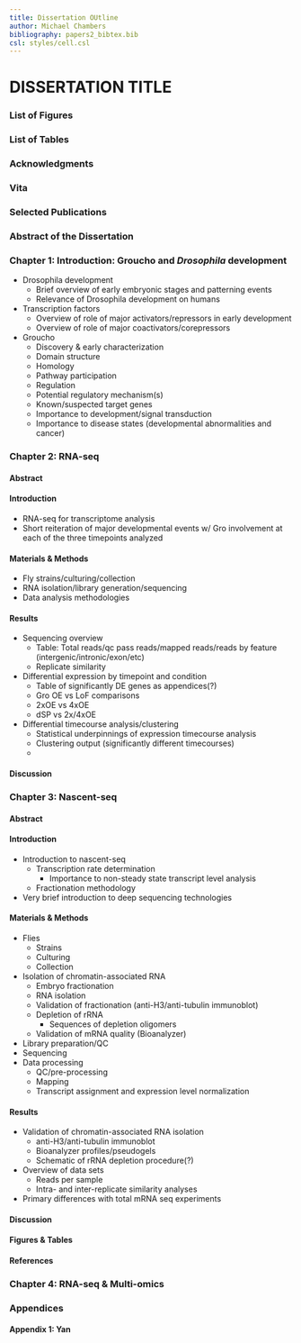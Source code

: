 ```yaml
---
title: Dissertation OUtline
author: Michael Chambers
bibliography: papers2_bibtex.bib
csl: styles/cell.csl
---
```


DISSERTATION TITLE
==================

### List of Figures
### List of Tables
### Acknowledgments
### Vita
### Selected Publications
### Abstract of the Dissertation
### Chapter 1: Introduction: Groucho and _Drosophila_ development

* Drosophila development
	* Brief overview of early embryonic stages and patterning events
	* Relevance of Drosophila development on humans
* Transcription factors
	* Overview of role of major activators/repressors in early development
	* Overview of role of major coactivators/corepressors
* Groucho
	* Discovery & early characterization
	* Domain structure
	* Homology
	* Pathway participation
	* Regulation
	* Potential regulatory mechanism(s)
	* Known/suspected target genes
	* Importance to development/signal transduction
	* Importance to disease states (developmental abnormalities and cancer)


### Chapter 2: RNA-seq

#### Abstract
#### Introduction

* RNA-seq for transcriptome analysis
* Short reiteration of major developmental events w/ Gro involvement at each of the three timepoints analyzed

#### Materials & Methods

* Fly strains/culturing/collection
* RNA isolation/library generation/sequencing
* Data analysis methodologies

#### Results

* Sequencing overview
	* Table: Total reads/qc pass reads/mapped reads/reads by feature (intergenic/intronic/exon/etc)
	* Replicate similarity
* Differential expression by timepoint and condition
	* Table of significantly DE genes as appendices(?)
	* Gro OE vs LoF comparisons
	* 2xOE vs 4xOE
	* dSP vs 2x/4xOE
* Differential timecourse analysis/clustering
	* Statistical underpinnings of expression timecourse analysis
	* Clustering output (significantly different timecourses)
	* 


#### Discussion

### Chapter 3: Nascent-seq

#### Abstract
#### Introduction

* Introduction to nascent-seq
	* Transcription rate determination
		* Importance to non-steady state transcript level analysis
	* Fractionation methodology
* Very brief introduction to deep sequencing technologies

#### Materials & Methods

* Flies
	* Strains
	* Culturing
	* Collection
* Isolation of chromatin-associated RNA
	* Embryo fractionation
	* RNA isolation
	* Validation of fractionation (anti-H3/anti-tubulin immunoblot)
	* Depletion of rRNA
		* Sequences of depletion oligomers
	* Validation of mRNA quality (Bioanalyzer)
* Library preparation/QC
* Sequencing
* Data processing
	* QC/pre-processing
	* Mapping
	* Transcript assignment and expression level normalization

#### Results

* Validation of chromatin-associated RNA isolation
	* anti-H3/anti-tubulin immunoblot
	* Bioanalyzer profiles/pseudogels
	* Schematic of rRNA depletion procedure(?)
* Overview of data sets
	* Reads per sample
	* Intra- and inter-replicate similarity analyses
* Primary differences with total mRNA seq experiments

#### Discussion
#### Figures & Tables
#### References

### Chapter 4: RNA-seq & Multi-omics

### Appendices

#### Appendix 1: Yan